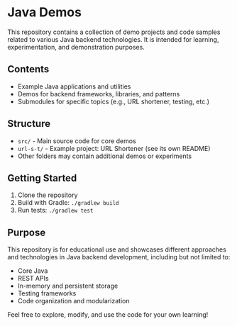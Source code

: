 # Java Demos

This repository contains a collection of demo projects and code samples related to various Java backend technologies. It is intended for learning, experimentation, and demonstration purposes.

## Contents
- Example Java applications and utilities
- Demos for backend frameworks, libraries, and patterns
- Submodules for specific topics (e.g., URL shortener, testing, etc.)

## Structure
- `src/` - Main source code for core demos
- `url-s-t/` - Example project: URL Shortener (see its own README)
- Other folders may contain additional demos or experiments

## Getting Started
1. Clone the repository
2. Build with Gradle: `./gradlew build`
3. Run tests: `./gradlew test`

## Purpose
This repository is for educational use and showcases different approaches and technologies in Java backend development, including but not limited to:
- Core Java
- REST APIs
- In-memory and persistent storage
- Testing frameworks
- Code organization and modularization

Feel free to explore, modify, and use the code for your own learning!

